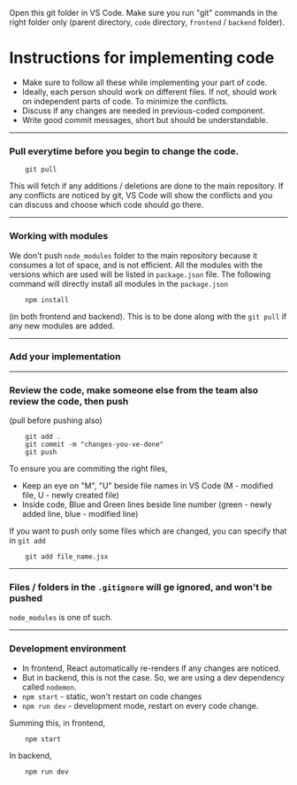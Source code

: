 
Open this git folder in VS Code. Make sure you run "git" commands in the right folder only (parent directory, ```code``` directory, ```frontend``` / ```backend``` folder). 

# Instructions for implementing code
- Make sure to follow all these while implementing your part of code.
- Ideally, each person should work on different files. If not, should work on independent parts of code. To minimize the conflicts.
- Discuss if any changes are needed in previous-coded component.
- Write good commit messages, short but should be understandable.

---
### Pull everytime before you begin to change the code.
```
    git pull
```
This will fetch if any additions / deletions are done to the main repository. If any conflicts are noticed by git, VS Code will show the conflicts and you can discuss and choose which code should go there.

---
### Working with modules
We don't push ```node_modules``` folder to the main repository because it consumes a lot of space, and is not efficient. All the modules with the versions which are used will be listed in ```package.json``` file. The following command will directly install all modules in the ```package.json```
```
    npm install
```
(in both frontend and backend). 
This is to be done along with the ```git pull``` if any new modules are added.

---
### Add your implementation
---

### Review the code, make someone else from the team also review the code, then push
(pull before pushing also)
```
    git add .
    git commit -m "changes-you-ve-done"
    git push
```
To ensure you are commiting the right files,
- Keep an eye on "M", "U" beside file names in VS Code (M - modified file, U - newly created file)
- Inside code, Blue and Green lines beside line number (green - newly added line, blue - modified line)

If you want to push only some files which are changed, you can specify that in  ```git add```
```
    git add file_name.jsx
```
---

### Files / folders in the ```.gitignore``` will ge ignored, and won't be pushed
```node_modules``` is one of such.

---
### Development environment
- In frontend, React automatically re-renders if any changes are noticed.
- But in backend, this is not the case. So, we are using a dev dependency called ```nodemon```.
- ```npm start``` - static, won't restart on code changes
- ```npm run dev``` - development mode, restart on every code change.

Summing this, in frontend,
```
    npm start
```

In backend,
```
    npm run dev
```
